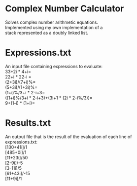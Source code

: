 # Complex Number Calculator
 Solves complex number arithmetic equations. <br />
 Implemented using my own implementation of a <br />
 stack represented as a doubly linked list.
 
 # Expressions.txt
 An input file containing expressions to evaluate: <br />
33+2i * 4+i= <br />
22+i * 22-i = <br />
(2+3i)/(7+i)%= <br />
(5+3i)/(1+3i)%= <br />
(1+i)%/3+i * 2-i+3= <br />
((1+i)%/3+i * 2-i+3)+(3i+1 * (2i * 2-i%/3))= <br />
9+(1-i) * (1+i)= <br />

# Results.txt
An output file that is the result of the evaluation of each line of expressions.txt: <br />
[130+41i]/1 <br />
[485+0i]/1 <br />
[11+23i]/50 <br />
[2-9i]/-5 <br />
[3-11i]/5 <br />
[61+43i]/-15 <br />
[11+9i]/1 <br />
